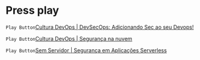 # Press play

`Play Button`[Cultura DevOps | DevSecOps: Adicionando Sec ao seu Devops!](https://open.spotify.com/episode/6vLaiFdQYLfv3Kor0YISvp?si=c56ad3a041f9432b&nd=1)

`Play Button`[Cultura DevOps | Segurança na nuvem](https://open.spotify.com/episode/0gvzmVSEgeq4SuKkrOMt35)
  
`Play Button`[Sem Servidor | Segurança em Aplicações Serverless](https://open.spotify.com/episode/77uFSdWWktJ5jvLZ3TXAlq?si=3d2c60087cd94bfe)
